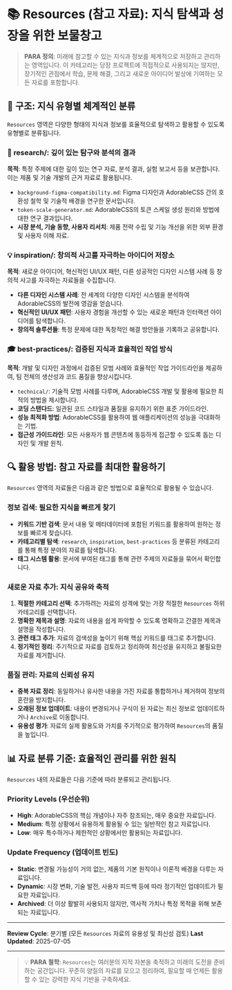 # 📚 Resources (참고 자료): 지식 탐색과 성장을 위한 보물창고

> **PARA 정의**: 미래에 참고할 수 있는 지식과 정보를 체계적으로 저장하고 관리하는 영역입니다. 이 카테고리는 당장 프로젝트에 직접적으로 사용되지는 않지만, 장기적인 관점에서 학습, 문제 해결, 그리고 새로운 아이디어 발상에 기여하는 모든 자료를 포함합니다.

## 📁 구조: 지식 유형별 체계적인 분류

`Resources` 영역은 다양한 형태의 지식과 정보를 효율적으로 탐색하고 활용할 수 있도록 유형별로 분류됩니다.

### 🔬 research/: 깊이 있는 탐구와 분석의 결과
**목적**: 특정 주제에 대한 깊이 있는 연구 자료, 분석 결과, 실험 보고서 등을 보관합니다. 이는 제품 및 기술 개발의 근거 자료로 활용됩니다.
-   `background-figma-compatibility.md`: Figma 디자인과 AdorableCSS 간의 호환성 철학 및 기술적 배경을 연구한 문서입니다.
-   `token-scale-generator.md`: AdorableCSS의 토큰 스케일 생성 원리와 방법에 대한 연구 결과입니다.
-   **시장 분석, 기술 동향, 사용자 리서치**: 제품 전략 수립 및 기능 개선을 위한 외부 환경 및 사용자 이해 자료.

### 💡 inspiration/: 창의적 사고를 자극하는 아이디어 저장소
**목적**: 새로운 아이디어, 혁신적인 UI/UX 패턴, 다른 성공적인 디자인 시스템 사례 등 창의적 사고를 자극하는 자료들을 수집합니다.
-   **다른 디자인 시스템 사례**: 전 세계의 다양한 디자인 시스템을 분석하여 AdorableCSS의 발전에 영감을 얻습니다.
-   **혁신적인 UI/UX 패턴**: 사용자 경험을 개선할 수 있는 새로운 패턴과 인터랙션 아이디어를 탐색합니다.
-   **창의적 솔루션들**: 특정 문제에 대한 독창적인 해결 방안들을 기록하고 공유합니다.

### 🎓 best-practices/: 검증된 지식과 효율적인 작업 방식
**목적**: 개발 및 디자인 과정에서 검증된 모범 사례와 효율적인 작업 가이드라인을 제공하여, 팀 전체의 생산성과 코드 품질을 향상시킵니다.
-   `technical/`: 기술적 모범 사례를 다루며, AdorableCSS 개발 및 활용에 필요한 최적의 방법을 제시합니다.
-   **코딩 스탠다드**: 일관된 코드 스타일과 품질을 유지하기 위한 표준 가이드라인.
-   **성능 최적화 방법**: AdorableCSS를 활용하여 웹 애플리케이션의 성능을 극대화하는 기법.
-   **접근성 가이드라인**: 모든 사용자가 웹 콘텐츠에 동등하게 접근할 수 있도록 돕는 디자인 및 개발 원칙.

## 🔍 활용 방법: 참고 자료를 최대한 활용하기

`Resources` 영역의 자료들은 다음과 같은 방법으로 효율적으로 활용될 수 있습니다.

### 정보 검색: 필요한 지식을 빠르게 찾기
-   **키워드 기반 검색**: 문서 내용 및 메타데이터에 포함된 키워드를 활용하여 원하는 정보를 빠르게 찾습니다.
-   **카테고리별 탐색**: `research`, `inspiration`, `best-practices` 등 분류된 카테고리를 통해 특정 분야의 자료를 탐색합니다.
-   **태그 시스템 활용**: 문서에 부여된 태그를 통해 관련 주제의 자료들을 묶어서 확인합니다.

### 새로운 자료 추가: 지식 공유와 축적
1.  **적절한 카테고리 선택**: 추가하려는 자료의 성격에 맞는 가장 적절한 `Resources` 하위 카테고리를 선택합니다.
2.  **명확한 제목과 설명**: 자료의 내용을 쉽게 파악할 수 있도록 명확하고 간결한 제목과 설명을 작성합니다.
3.  **관련 태그 추가**: 자료의 검색성을 높이기 위해 핵심 키워드를 태그로 추가합니다.
4.  **정기적인 정리**: 주기적으로 자료를 검토하고 정리하여 최신성을 유지하고 불필요한 자료를 제거합니다.

### 품질 관리: 자료의 신뢰성 유지
-   **중복 자료 정리**: 동일하거나 유사한 내용을 가진 자료를 통합하거나 제거하여 정보의 혼란을 방지합니다.
-   **오래된 정보 업데이트**: 내용이 변경되거나 구식이 된 자료는 최신 정보로 업데이트하거나 `Archive`로 이동합니다.
-   **유용성 평가**: 자료의 실제 활용도와 가치를 주기적으로 평가하여 `Resources`의 품질을 높입니다.

## 📊 자료 분류 기준: 효율적인 관리를 위한 원칙

`Resources` 내의 자료들은 다음 기준에 따라 분류되고 관리됩니다.

### Priority Levels (우선순위)
-   **High**: AdorableCSS의 핵심 개념이나 자주 참조되는, 매우 중요한 자료입니다.
-   **Medium**: 특정 상황에서 유용하게 활용될 수 있는 일반적인 참고 자료입니다.
-   **Low**: 매우 특수하거나 제한적인 상황에서만 활용되는 자료입니다.

### Update Frequency (업데이트 빈도)
-   **Static**: 변경될 가능성이 거의 없는, 제품의 기본 원칙이나 이론적 배경을 다루는 자료입니다.
-   **Dynamic**: 시장 변화, 기술 발전, 사용자 피드백 등에 따라 정기적인 업데이트가 필요한 자료입니다.
-   **Archived**: 더 이상 활발히 사용되지 않지만, 역사적 가치나 특정 목적을 위해 보존되는 자료입니다.

---

**Review Cycle**: 분기별 (모든 `Resources` 자료의 유용성 및 최신성 검토)
**Last Updated**: 2025-07-05

---

> 💡 **PARA 철학**: `Resources`는 여러분의 지적 자본을 축적하고 미래의 도전을 준비하는 공간입니다. 꾸준히 양질의 자료를 모으고 정리하여, 필요할 때 언제든 활용할 수 있는 강력한 지식 기반을 구축하세요.